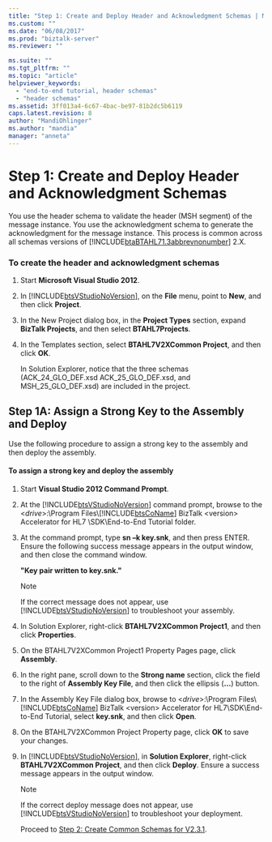 ```yaml
---
title: "Step 1: Create and Deploy Header and Acknowledgment Schemas | Microsoft Docs"
ms.custom: ""
ms.date: "06/08/2017"
ms.prod: "biztalk-server"
ms.reviewer: ""

ms.suite: ""
ms.tgt_pltfrm: ""
ms.topic: "article"
helpviewer_keywords: 
  - "end-to-end tutorial, header schemas"
  - "header schemas"
ms.assetid: 3ff013a4-6c67-4bac-be97-81b2dc5b6119
caps.latest.revision: 8
author: "MandiOhlinger"
ms.author: "mandia"
manager: "anneta"
---
```

# Step 1: Create and Deploy Header and Acknowledgment Schemas
You use the header schema to validate the header (MSH segment) of the message instance. You use the acknowledgment schema to generate the acknowledgment for the message instance. This process is common across all schemas versions of [!INCLUDE[btaBTAHL71.3abbrevnonumber](../../includes/btabtahl71-3abbrevnonumber-md.md)] 2.X.  
  
### To create the header and acknowledgment schemas  
  
1. Start **Microsoft Visual Studio 2012**.  
  
2. In [!INCLUDE[btsVStudioNoVersion](../../includes/btsvstudionoversion-md.md)], on the **File** menu, point to **New**, and then click **Project**.  
  
3. In the New Project dialog box, in the **Project Types** section, expand **BizTalk Projects**, and then select **BTAHL7Projects**.  
  
4. In the Templates section, select **BTAHL7V2XCommon Project**, and then click **OK**.  
  
    In Solution Explorer, notice that the three schemas (ACK_24_GLO_DEF.xsd ACK_25_GLO_DEF.xsd, and MSH_25_GLO_DEF.xsd) are included in the project.  
  
## Step 1A: Assign a Strong Key to the Assembly and Deploy  
 Use the following procedure to assign a strong key to the assembly and then deploy the assembly.  
  
#### To assign a strong key and deploy the assembly  
  
1. Start **Visual Studio 2012 Command Prompt**.  
  
2. At the [!INCLUDE[btsVStudioNoVersion](../../includes/btsvstudionoversion-md.md)] command prompt, browse to the \<*drive*\>:\Program Files\\[!INCLUDE[btsCoName](../../includes/btsconame-md.md)] BizTalk \<version\> Accelerator for HL7 \SDK\End-to-End Tutorial folder.  
  
3. At the command prompt, type **sn –k key.snk**, and then press ENTER. Ensure the following success message appears in the output window, and then close the command window.  
  
    **"Key pair written to key.snk."**  
  
   > [!NOTE]
   >  If the correct message does not appear, use [!INCLUDE[btsVStudioNoVersion](../../includes/btsvstudionoversion-md.md)] to troubleshoot your assembly.  
  
4. In Solution Explorer, right-click **BTAHL7V2XCommon Project1**, and then click **Properties**.  
  
5. On the BTAHL7V2XCommon Project1 Property Pages page, click **Assembly**.  
  
6. In the right pane, scroll down to the **Strong name** section, click the field to the right of **Assembly Key File**, and then click the ellipsis (**…**) button.  
  
7. In the Assembly Key File dialog box, browse to \<*drive*\>:\Program Files\\[!INCLUDE[btsCoName](../../includes/btsconame-md.md)] BizTalk \<version\> Accelerator for HL7\SDK\End-to-End Tutorial, select **key.snk**, and then click **Open**.  
  
8. On the BTAHL7V2XCommon Project Property page, click **OK** to save your changes.  
  
9. In [!INCLUDE[btsVStudioNoVersion](../../includes/btsvstudionoversion-md.md)], in **Solution Explorer**, right-click **BTAHL7V2XCommon Project**, and then click **Deploy**. Ensure a success message appears in the output window.  
  
   > [!NOTE]
   >  If the correct deploy message does not appear, use [!INCLUDE[btsVStudioNoVersion](../../includes/btsvstudionoversion-md.md)] to troubleshoot your deployment.  
  
   Proceed to [Step 2: Create Common Schemas for V2.3.1](../../adapters-and-accelerators/accelerator-hl7/step-2-create-common-schemas-for-v2-3-1.md).